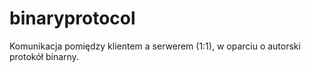 # binaryprotocol
Komunikacja pomiędzy klientem a serwerem (1:1), w oparciu o autorski protokół binarny.

